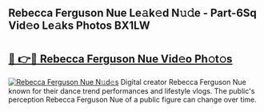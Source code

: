 ## Rebecca Ferguson Nue Le𝚊k𝚎d N𝚞𝚍e - Part-6Sq Vid𝚎o Le𝚊ks Photos BX1LW

# <h2><a href="http://fb4nuh.evod.top/?m=Rebecca+Ferguson+Nue">🔗 👉🔴 Rebecca Ferguson Nue Vid𝚎o Ph𝚘t𝚘s</a></h2>

[![Rebecca Ferguson Nue N𝚞d𝚎s](https://i.imgur.com/8V9OHl7.gif)](http://fb4nuh.evod.top/?m=Rebecca+Ferguson+Nue)
Digital creator Rebecca Ferguson Nue known for their dance trend performances and lifestyle vlogs. The public's perception Rebecca Ferguson Nue of a public figure can change over time. 
